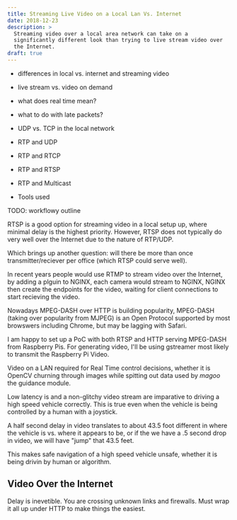 ```yaml
---
title: Streaming Live Video on a Local Lan Vs. Internet
date: 2018-12-23
description: >
  Streaming video over a local area network can take on a
  significantly different look than trying to live stream video over
  the Internet.
draft: true
---
```


- differences in local vs. internet and streaming video

- live stream vs. video on demand

- what does real time mean?

- what to do with late packets?

- UDP vs. TCP in the local network

- RTP and UDP

- RTP and RTCP

- RTP and RTSP

- RTP and Multicast 

- Tools used 

TODO: workflowy outline


RTSP is a good option for streaming video in a local setup up, where
minimal delay is the highest priority.  However, RTSP does not
typically do very well over the Internet due to the nature of
RTP/UDP. 

Which brings up another question: will there be more than once
transmitter/reciever per office (which RTSP could serve well).

In recent years people would use RTMP to stream video over the
Internet, by adding a plguin to NGINX, each camera would
stream to NGINX, NGINX then create the endpoints for the video,
waiting for client connections to start recieving the video.

Nowadays MPEG-DASH over HTTP is building popularity, MPEG-DASH (taking
over popularity from MJPEG) is an Open Protocol supported by most
browswers including Chrome, but may be lagging with Safari.

I am happy to set up a PoC with both RTSP and HTTP serving MPEG-DASH
from Raspberry Pis.  For generating video, I'll be using gstreamer
most likely to transmit the Raspberry Pi Video.

Video on a LAN required for Real Time control decisions, whether it is
OpenCV churning through images while spitting out data used by _magoo_
the guidance module. 

Low latency is and a non-glitchy video stream are imparative to
driving a high speed vehicle correctly. This is true even when the
vehicle is being controlled by a human with a joystick.

A half second delay in video translates to about 43.5 foot different
in where the vehicle is vs. where it appears to be, or if the we have
a .5 second drop in video, we will have "jump" that 43.5 feet.

This makes safe navigation of a high speed vehicle unsafe, whether it
is being drivin by human or algorithm.

## Video Over the Internet

Delay is inevetible. You are crossing unknown links and firewalls.
Must wrap it all up under HTTP to make things the easiest.


